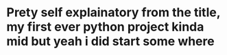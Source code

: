 # Prety self explainatory from the title, my first ever python project kinda mid but yeah i did start some where
